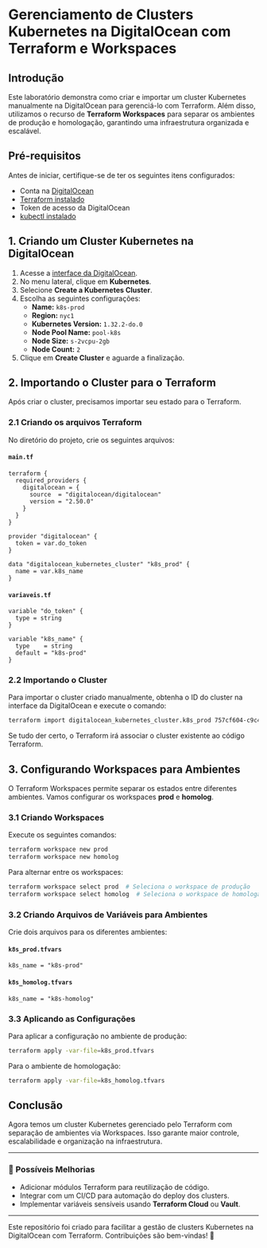 # Gerenciamento de Clusters Kubernetes na DigitalOcean com Terraform e Workspaces

## Introdução
Este laboratório demonstra como criar e importar um cluster Kubernetes manualmente na DigitalOcean para gerenciá-lo com Terraform. Além disso, utilizamos o recurso de **Terraform Workspaces** para separar os ambientes de produção e homologação, garantindo uma infraestrutura organizada e escalável.

## Pré-requisitos
Antes de iniciar, certifique-se de ter os seguintes itens configurados:
- Conta na [DigitalOcean](https://www.digitalocean.com/)
- [Terraform instalado](https://developer.hashicorp.com/terraform/downloads)
- Token de acesso da DigitalOcean
- [kubectl instalado](https://kubernetes.io/docs/tasks/tools/install-kubectl/)

## 1. Criando um Cluster Kubernetes na DigitalOcean
1. Acesse a [interface da DigitalOcean](https://cloud.digitalocean.com/).
2. No menu lateral, clique em **Kubernetes**.
3. Selecione **Create a Kubernetes Cluster**.
4. Escolha as seguintes configurações:
   - **Name:** `k8s-prod`
   - **Region:** `nyc1`
   - **Kubernetes Version:** `1.32.2-do.0`
   - **Node Pool Name:** `pool-k8s`
   - **Node Size:** `s-2vcpu-2gb`
   - **Node Count:** `2`
5. Clique em **Create Cluster** e aguarde a finalização.

## 2. Importando o Cluster para o Terraform
Após criar o cluster, precisamos importar seu estado para o Terraform.

### 2.1 Criando os arquivos Terraform
No diretório do projeto, crie os seguintes arquivos:

#### **`main.tf`**
```hcl
terraform {
  required_providers {
    digitalocean = {
      source  = "digitalocean/digitalocean"
      version = "2.50.0"
    }
  }
}

provider "digitalocean" {
  token = var.do_token
}

data "digitalocean_kubernetes_cluster" "k8s_prod" {
  name = var.k8s_name
}
```

#### **`variaveis.tf`**
```hcl
variable "do_token" {
  type = string
}

variable "k8s_name" {
  type    = string
  default = "k8s-prod"
}
```

### 2.2 Importando o Cluster
Para importar o cluster criado manualmente, obtenha o ID do cluster na interface da DigitalOcean e execute o comando:

```sh
terraform import digitalocean_kubernetes_cluster.k8s_prod 757cf604-c9c4-420b-8638-9a8f9bac63fa
```

Se tudo der certo, o Terraform irá associar o cluster existente ao código Terraform.

## 3. Configurando Workspaces para Ambientes
O Terraform Workspaces permite separar os estados entre diferentes ambientes. Vamos configurar os workspaces **prod** e **homolog**.

### 3.1 Criando Workspaces
Execute os seguintes comandos:
```sh
terraform workspace new prod
terraform workspace new homolog
```

Para alternar entre os workspaces:
```sh
terraform workspace select prod  # Seleciona o workspace de produção
terraform workspace select homolog  # Seleciona o workspace de homologação
```

### 3.2 Criando Arquivos de Variáveis para Ambientes
Crie dois arquivos para os diferentes ambientes:

#### **`k8s_prod.tfvars`**
```hcl
k8s_name = "k8s-prod"
```

#### **`k8s_homolog.tfvars`**
```hcl
k8s_name = "k8s-homolog"
```

### 3.3 Aplicando as Configurações
Para aplicar a configuração no ambiente de produção:
```sh
terraform apply -var-file=k8s_prod.tfvars
```
Para o ambiente de homologação:
```sh
terraform apply -var-file=k8s_homolog.tfvars
```

## Conclusão
Agora temos um cluster Kubernetes gerenciado pelo Terraform com separação de ambientes via Workspaces. Isso garante maior controle, escalabilidade e organização na infraestrutura.

---

### 📌 Possíveis Melhorias
- Adicionar módulos Terraform para reutilização de código.
- Integrar com um CI/CD para automação do deploy dos clusters.
- Implementar variáveis sensíveis usando **Terraform Cloud** ou **Vault**.

---

Este repositório foi criado para facilitar a gestão de clusters Kubernetes na DigitalOcean com Terraform. Contribuições são bem-vindas! 🚀

